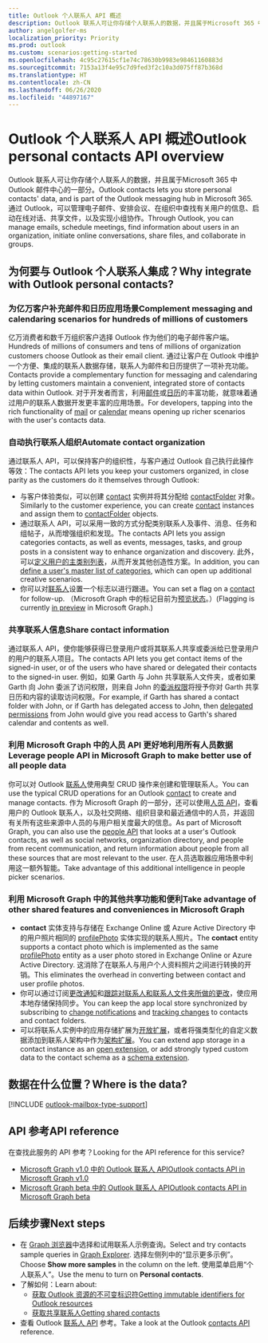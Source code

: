 ```yaml
---
title: Outlook 个人联系人 API 概述
description: Outlook 联系人可让你存储个人联系人的数据，并且属于Microsoft 365 中 Outlook 邮件中心的一部分。 通过 Outlook，可以管理电子邮件、安排会议、在组织中查找有关用户的信息、启动在线对话、共享文件，以及实现小组协作。
author: angelgolfer-ms
localization_priority: Priority
ms.prod: outlook
ms.custom: scenarios:getting-started
ms.openlocfilehash: 4c95c27615cf1e74c78630b9983e98461160883d
ms.sourcegitcommit: 7153a13f4e95c7d9fed3f2c10a3d075ff87b368d
ms.translationtype: HT
ms.contentlocale: zh-CN
ms.lasthandoff: 06/26/2020
ms.locfileid: "44897167"
---
```

# <a name="outlook-personal-contacts-api-overview"></a><span data-ttu-id="8c223-104">Outlook 个人联系人 API 概述</span><span class="sxs-lookup"><span data-stu-id="8c223-104">Outlook personal contacts API overview</span></span>

<span data-ttu-id="8c223-105">Outlook 联系人可让你存储个人联系人的数据，并且属于Microsoft 365 中 Outlook 邮件中心的一部分。</span><span class="sxs-lookup"><span data-stu-id="8c223-105">Outlook contacts lets you store personal contacts' data, and is part of the Outlook messaging hub in Microsoft 365.</span></span> <span data-ttu-id="8c223-106">通过 Outlook，可以管理电子邮件、安排会议、在组织中查找有关用户的信息、启动在线对话、共享文件，以及实现小组协作。</span><span class="sxs-lookup"><span data-stu-id="8c223-106">Through Outlook, you can manage emails, schedule meetings, find information about users in an organization, initiate online conversations, share files, and collaborate in groups.</span></span>

## <a name="why-integrate-with-outlook-personal-contacts"></a><span data-ttu-id="8c223-107">为何要与 Outlook 个人联系人集成？</span><span class="sxs-lookup"><span data-stu-id="8c223-107">Why integrate with Outlook personal contacts?</span></span>

### <a name="complement-messaging-and-calendaring-scenarios-for-hundreds-of-millions-of-customers"></a><span data-ttu-id="8c223-108">为亿万客户补充邮件和日历应用场景</span><span class="sxs-lookup"><span data-stu-id="8c223-108">Complement messaging and calendaring scenarios for hundreds of millions of customers</span></span>

<span data-ttu-id="8c223-109">亿万消费者和数千万组织客户选择 Outlook 作为他们的电子邮件客户端。</span><span class="sxs-lookup"><span data-stu-id="8c223-109">Hundreds of millions of consumers and tens of millions of organization customers choose Outlook as their email client.</span></span> <span data-ttu-id="8c223-110">通过让客户在 Outlook 中维护一个方便、集成的联系人数据存储，联系人为邮件和日历提供了一项补充功能。</span><span class="sxs-lookup"><span data-stu-id="8c223-110">Contacts provide a complementary function for messaging and calendaring by letting customers maintain a convenient, integrated store of contacts data within Outlook.</span></span> <span data-ttu-id="8c223-111">对于开发者而言，利用[邮件](outlook-mail-concept-overview.md)或[日历](outlook-calendar-concept-overview.md)的丰富功能，就意味着通过用户的联系人数据开发更丰富的应用场景。</span><span class="sxs-lookup"><span data-stu-id="8c223-111">For developers, tapping into the rich functionality of [mail](outlook-mail-concept-overview.md) or [calendar](outlook-calendar-concept-overview.md) means opening up richer scenarios with the user's contacts data.</span></span>

### <a name="automate-contact-organization"></a><span data-ttu-id="8c223-112">自动执行联系人组织</span><span class="sxs-lookup"><span data-stu-id="8c223-112">Automate contact organization</span></span>

<span data-ttu-id="8c223-113">通过联系人 API，可以保持客户的组织性，与客户通过 Outlook 自己执行此操作等效：</span><span class="sxs-lookup"><span data-stu-id="8c223-113">The contacts API lets you keep your customers organized, in close parity as the customers do it themselves through Outlook:</span></span>

- <span data-ttu-id="8c223-114">与客户体验类似，可以创建 [contact](/graph/api/resources/contact?view=graph-rest-1.0) 实例并将其分配给 [contactFolder](/graph/api/resources/contactfolder?view=graph-rest-1.0) 对象。</span><span class="sxs-lookup"><span data-stu-id="8c223-114">Similarly to the customer experience, you can create [contact](/graph/api/resources/contact?view=graph-rest-1.0) instances and assign them to [contactFolder](/graph/api/resources/contactfolder?view=graph-rest-1.0) objects.</span></span>
- <span data-ttu-id="8c223-115">通过联系人 API，可以采用一致的方式分配类别联系人及事件、消息、任务和组帖子，从而增强组织和发现。</span><span class="sxs-lookup"><span data-stu-id="8c223-115">The contacts API lets you assign categories contacts, as well as events, messages, tasks, and group posts in a consistent way to enhance organization and discovery.</span></span> <span data-ttu-id="8c223-116">此外，可以[定义用户的主类别列表](/graph/api/outlookuser-post-mastercategories?view=graph-rest-1.0)，从而开发其他创造性方案。</span><span class="sxs-lookup"><span data-stu-id="8c223-116">In addition, you can [define a user's master list of categories](/graph/api/outlookuser-post-mastercategories?view=graph-rest-1.0), which can open up additional creative scenarios.</span></span>
- <span data-ttu-id="8c223-117">你可以对[联系人](/graph/api/resources/contact?view=graph-rest-1.0)设置一个标志以进行跟进。</span><span class="sxs-lookup"><span data-stu-id="8c223-117">You can set a flag on a [contact](/graph/api/resources/contact?view=graph-rest-1.0) for follow-up.</span></span> <span data-ttu-id="8c223-118">（Microsoft Graph 中的标记目前为[预览状态](versioning-and-support.md#beta-version)。）</span><span class="sxs-lookup"><span data-stu-id="8c223-118">(Flagging is currently [in preview](versioning-and-support.md#beta-version) in Microsoft Graph.)</span></span>

### <a name="share-contact-information"></a><span data-ttu-id="8c223-119">共享联系人信息</span><span class="sxs-lookup"><span data-stu-id="8c223-119">Share contact information</span></span>

<span data-ttu-id="8c223-120">通过联系人 API，使你能够获得已登录用户或将其联系人共享或委派给已登录用户的用户的联系人项目。</span><span class="sxs-lookup"><span data-stu-id="8c223-120">The contacts API lets you get contact items of the signed-in user, or of the users who have shared or delegated their contacts to the signed-in user.</span></span> <span data-ttu-id="8c223-121">例如，如果 Garth 与 John 共享联系人文件夹，或者如果 Garth 向 John 委派了访问权限，则来自 John 的[委派权限](auth/auth-concepts.md#microsoft-graph-permissions)将授予你对 Garth 共享日历和内容的读取访问权限。</span><span class="sxs-lookup"><span data-stu-id="8c223-121">For example, if Garth has shared a contact folder with John, or if Garth has delegated access to John, then [delegated permissions](auth/auth-concepts.md#microsoft-graph-permissions) from John would give you read access to Garth's shared calendar and contents as well.</span></span>

### <a name="leverage-people-api-in-microsoft-graph-to-make-better-use-of-all-people-data"></a><span data-ttu-id="8c223-122">利用 Microsoft Graph 中的人员 API 更好地利用所有人员数据</span><span class="sxs-lookup"><span data-stu-id="8c223-122">Leverage people API in Microsoft Graph to make better use of all people data</span></span>

<span data-ttu-id="8c223-123">你可以对 Outlook [联系人](/graph/api/resources/contact?view=graph-rest-1.0)使用典型 CRUD 操作来创建和管理联系人。</span><span class="sxs-lookup"><span data-stu-id="8c223-123">You can use the typical CRUD operations for an Outlook [contact](/graph/api/resources/contact?view=graph-rest-1.0) to create and manage contacts.</span></span> <span data-ttu-id="8c223-124">作为 Microsoft Graph 的一部分，还可以使用[人员 API](people-example.md)，查看用户的 Outlook 联系人，以及社交网络、组织目录和最近通信中的人员，并返回有关所有这些来源中人员的与用户相关度最大的信息。</span><span class="sxs-lookup"><span data-stu-id="8c223-124">As part of Microsoft Graph, you can also use the [people API](people-example.md) that looks at a user's Outlook contacts, as well as social networks, organization directory, and people from recent communication, and return information about people from all these sources that are most relevant to the user.</span></span> <span data-ttu-id="8c223-125">在人员选取器应用场景中利用这一额外智能。</span><span class="sxs-lookup"><span data-stu-id="8c223-125">Take advantage of this additional intelligence in people picker scenarios.</span></span>

### <a name="take-advantage-of-other-shared-features-and-conveniences-in-microsoft-graph"></a><span data-ttu-id="8c223-126">利用 Microsoft Graph 中的其他共享功能和便利</span><span class="sxs-lookup"><span data-stu-id="8c223-126">Take advantage of other shared features and conveniences in Microsoft Graph</span></span>

- <span data-ttu-id="8c223-127">**contact** 实体支持与存储在 Exchange Online 或 Azure Active Directory 中的用户照片相同的 [profilePhoto](/graph/api/resources/profilephoto?view=graph-rest-1.0) 实体实现的联系人照片。</span><span class="sxs-lookup"><span data-stu-id="8c223-127">The **contact** entity supports a contact photo which is implemented as the same [profilePhoto](/graph/api/resources/profilephoto?view=graph-rest-1.0) entity as a user photo stored in Exchange Online or Azure Active Directory.</span></span> <span data-ttu-id="8c223-128">这消除了在联系人与用户个人资料照片之间进行转换的开销。</span><span class="sxs-lookup"><span data-stu-id="8c223-128">This eliminates the overhead in converting between contact and user profile photos.</span></span>
- <span data-ttu-id="8c223-129">你可以通过订阅[更改通知](/graph/api/resources/webhooks?view=graph-rest-1.0)和[跟踪对联系人和联系人文件夹所做的更改](delta-query-overview.md)，使应用本地存储保持同步。</span><span class="sxs-lookup"><span data-stu-id="8c223-129">You can keep the app local store synchronized by subscribing to [change notifications](/graph/api/resources/webhooks?view=graph-rest-1.0) and [tracking changes](delta-query-overview.md) to contacts and contact folders.</span></span>
- <span data-ttu-id="8c223-130">可以将联系人实例中的应用存储扩展为[开放扩展](extensibility-overview.md#open-extensions)，或者将强类型化的自定义数据添加到联系人架构中作为[架构扩展](extensibility-overview.md#schema-extensions)。</span><span class="sxs-lookup"><span data-stu-id="8c223-130">You can extend app storage in a contact instance as an [open extension](extensibility-overview.md#open-extensions), or add strongly typed custom data to the contact schema as a [schema extension](extensibility-overview.md#schema-extensions).</span></span>

## <a name="where-is-the-data"></a><span data-ttu-id="8c223-131">数据在什么位置？</span><span class="sxs-lookup"><span data-stu-id="8c223-131">Where is the data?</span></span>

[!INCLUDE [outlook-mailbox-type-support](../includes/outlook-mailbox-type-support.md)]

## <a name="api-reference"></a><span data-ttu-id="8c223-132">API 参考</span><span class="sxs-lookup"><span data-stu-id="8c223-132">API reference</span></span>

<span data-ttu-id="8c223-133">在查找此服务的 API 参考？</span><span class="sxs-lookup"><span data-stu-id="8c223-133">Looking for the API reference for this service?</span></span>

- [<span data-ttu-id="8c223-134">Microsoft Graph v1.0 中的 Outlook 联系人 API</span><span class="sxs-lookup"><span data-stu-id="8c223-134">Outlook contacts API in Microsoft Graph v1.0</span></span>](/graph/api/resources/contact?view=graph-rest-1.0)
- [<span data-ttu-id="8c223-135">Microsoft Graph beta 中的 Outlook 联系人 API</span><span class="sxs-lookup"><span data-stu-id="8c223-135">Outlook contacts API in Microsoft Graph beta</span></span>](/graph/api/resources/contact?view=graph-rest-beta)

## <a name="next-steps"></a><span data-ttu-id="8c223-136">后续步骤</span><span class="sxs-lookup"><span data-stu-id="8c223-136">Next steps</span></span>

- <span data-ttu-id="8c223-137">在 [Graph 浏览器](https://developer.microsoft.com/graph/graph-explorer/?request=me%2Fcontacts&version=v1.0)中选择和试用联系人示例查询。</span><span class="sxs-lookup"><span data-stu-id="8c223-137">Select and try contacts sample queries in [Graph Explorer](https://developer.microsoft.com/graph/graph-explorer/?request=me%2Fcontacts&version=v1.0).</span></span> <span data-ttu-id="8c223-138">选择左侧列中的“显示更多示例”。</span><span class="sxs-lookup"><span data-stu-id="8c223-138">Choose **Show more samples** in the column on the left.</span></span> <span data-ttu-id="8c223-139">使用菜单启用“个人联系人”。</span><span class="sxs-lookup"><span data-stu-id="8c223-139">Use the menu to turn on **Personal contacts**.</span></span>
- <span data-ttu-id="8c223-140">了解如何：</span><span class="sxs-lookup"><span data-stu-id="8c223-140">Learn about:</span></span>
  - [<span data-ttu-id="8c223-141">获取 Outlook 资源的不可变标识符</span><span class="sxs-lookup"><span data-stu-id="8c223-141">Getting immutable identifiers for Outlook resources</span></span>](outlook-immutable-id.md)
  - [<span data-ttu-id="8c223-142">获取共享联系人</span><span class="sxs-lookup"><span data-stu-id="8c223-142">Getting shared contacts</span></span>](outlook-get-shared-contacts-folders.md)
- <span data-ttu-id="8c223-143">查看 Outlook [联系人 API](/graph/api/resources/contact?view=graph-rest-1.0) 参考。</span><span class="sxs-lookup"><span data-stu-id="8c223-143">Take a look at the Outlook [contacts API](/graph/api/resources/contact?view=graph-rest-1.0) reference.</span></span>
